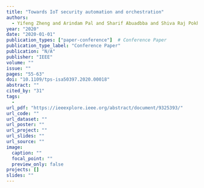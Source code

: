 ```yaml
---
title: "Towards IoT security automation and orchestration"
authors:
  - Yifeng Zheng and Arindam Pal and Sharif Abuadbba and Shiva Raj Pokhrel and Surya Nepal and Helge Janicke
year: "2020"
date: "2020-01-01"
publication_types: ["paper-conference"]  # Conference Paper
publication_type_label: "Conference Paper"
publication: "N/A"
publisher: "IEEE"
volume: ""
issue: ""
pages: "55-63"
doi: "10.1109/tps-isa50397.2020.00018"
abstract: ""
cited_by: "31"
tags:
  - 
url_pdf: "https://ieeexplore.ieee.org/abstract/document/9325393/"
url_code: ""
url_dataset: ""
url_poster: ""
url_project: ""
url_slides: ""
url_source: ""
image:
  caption: ""
  focal_point: ""
  preview_only: false
projects: []
slides: ""
---
```


